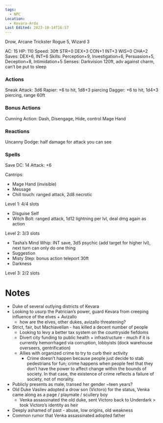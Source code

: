 ```yaml
---
tags:
  - NPC
Location:
  - Kevara-Arda
Last Edited: 2023-10-14T16:57
---
```

Drow, Arcane Trickster Rogue 5, Wizard 3

AC: 15
HP: 110
Speed: 30ft
STR+0 DEX+3 CON+1 INT+3 WIS+0 CHA+2
Saves: DEX+6, INT+6
Skills: Perception+9, Investigation+6, Persuasion+5, Deception+8, Intimidation+5
Senses: Darkvision 120ft, adv against charm, can’t be put to sleep

### Actions
Sneak Attack: 3d6
Rapier: +6 to hit, 1d8+3 piercing
Dagger: +6 to hit, 1d4+3 piercing, range 60ft
### Bonus Actions
Cunning Action: Dash, Disengage, Hide, control Mage Hand
### Reactions
Uncanny Dodge: half damage for attack you can see
### Spells
Save DC: 14 Attack: +6

Cantrips:
- Mage Hand (invisible)
- Message
- Chill touch: ranged attack, 2d8 necrotic

Level 1: 4/4 slots
- Disguise Self
- Witch Bolt: ranged attack, 1d12 lightning per lvl, deal dmg again as action

Level 2: 3/3 slots
- Tasha’s Mind Whip: INT save, 3d5 psychic (add target for higher lvl), next turn can only do one thing
- Suggestion
- Misty Step: bonus action teleport 30ft
- Darkness

Level 3: 2/2 slots

# Notes
- Duke of several outlying districts of Kevara
- Looking to usurp the Patrician’s power, guard Kevara from creeping influence of the elves + Avizallo
    - how are the elves, other dukes, avizallo threatening?
- Strict, fair, but Machiavellan - has killed a decent number of people
    - Looking to levy a better tax system on the countryside fiefdoms
    - Divert city funding to public health + infrastructure - much if it is currently hemorrhaged via corruption, lobbyists (dock warehouse overseers, gentrification)
    - Allies with organized crime to try to curb their activity
        - Crime doesn’t happen because people just decide to stab pedestrians for fun; crime happens when people feel that they don’t have the power to affect change within the bounds of society. In that case, the existence of crime reflects a failure of society, not of morality.
- Publicly presents as male, transed her gender ~teen years?
- Old Duke Vasilev adopted a drow son (Victoro) for the status, Venka came along as a page / playmate / scullery boy
    - Venka assassinated the old duke, sent Victoro back to Underdark > took Victoro’s identity as heir
- Deeply ashamed of past - abuse, low origins, old weakness
- Common rumor that Venka assassinated adopted father